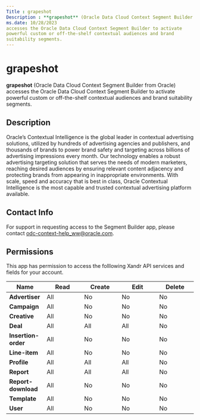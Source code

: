 ```yaml
---
Title : grapeshot
Description : **grapeshot** (Oracle Data Cloud Context Segment Builder from Oracle)
ms.date: 10/28/2023
accesses the Oracle Data Cloud Context Segment Builder to activate
powerful custom or off-the-shelf contextual audiences and brand
suitability segments.
---
```



# grapeshot



**grapeshot** (Oracle Data Cloud Context Segment Builder from Oracle)
accesses the Oracle Data Cloud Context Segment Builder to activate
powerful custom or off-the-shelf contextual audiences and brand
suitability segments.



## Description

Oracle’s Contextual Intelligence is the global leader in contextual
advertising solutions, utilized by hundreds of advertising agencies and
publishers, and thousands of brands to power brand safety and targeting
across billions of advertising impressions every month. Our technology
enables a robust advertising targeting solution that serves the needs of
modern marketers, reaching desired audiences by ensuring relevant
content adjacency and protecting brands from appearing in inappropriate
environments. With scale, speed and accuracy that is best in class,
Oracle Contextual Intelligence is the most capable and trusted
contextual advertising platform available.





## Contact Info

For support in requesting access to the Segment Builder app, please
contact odc-context-help_ww@oracle.com.





## Permissions

This app has permission to access the folllowing
Xandr API services and fields for your account.


<table id="AMP-001__table-c99aa9ea-4b63-463c-bb9f-3257905b03c4"
class="table frame-all">
<colgroup>
<col style="width: 20%" />
<col style="width: 20%" />
<col style="width: 20%" />
<col style="width: 20%" />
<col style="width: 20%" />
</colgroup>
<thead class="thead">
<tr class="header row">
<th id="AMP-001__table-c99aa9ea-4b63-463c-bb9f-3257905b03c4__entry__1"
class="entry align-center colsep-1 rowsep-1">Name</th>
<th id="AMP-001__table-c99aa9ea-4b63-463c-bb9f-3257905b03c4__entry__2"
class="entry align-center colsep-1 rowsep-1">Read</th>
<th id="AMP-001__table-c99aa9ea-4b63-463c-bb9f-3257905b03c4__entry__3"
class="entry align-center colsep-1 rowsep-1">Create</th>
<th id="AMP-001__table-c99aa9ea-4b63-463c-bb9f-3257905b03c4__entry__4"
class="entry align-center colsep-1 rowsep-1">Edit</th>
<th id="AMP-001__table-c99aa9ea-4b63-463c-bb9f-3257905b03c4__entry__5"
class="entry align-center colsep-1 rowsep-1">Delete</th>
</tr>
</thead>
<tbody class="tbody">
<tr class="odd row">
<td class="entry align-center colsep-1 rowsep-1"
headers="AMP-001__table-c99aa9ea-4b63-463c-bb9f-3257905b03c4__entry__1"><strong>Advertiser</strong></td>
<td class="entry align-center colsep-1 rowsep-1"
headers="AMP-001__table-c99aa9ea-4b63-463c-bb9f-3257905b03c4__entry__2">All</td>
<td class="entry align-center colsep-1 rowsep-1"
headers="AMP-001__table-c99aa9ea-4b63-463c-bb9f-3257905b03c4__entry__3">No</td>
<td class="entry align-center colsep-1 rowsep-1"
headers="AMP-001__table-c99aa9ea-4b63-463c-bb9f-3257905b03c4__entry__4">No</td>
<td class="entry align-center colsep-1 rowsep-1"
headers="AMP-001__table-c99aa9ea-4b63-463c-bb9f-3257905b03c4__entry__5">No</td>
</tr>
<tr class="even row">
<td class="entry align-center colsep-1 rowsep-1"
headers="AMP-001__table-c99aa9ea-4b63-463c-bb9f-3257905b03c4__entry__1"><strong>Campaign</strong></td>
<td class="entry align-center colsep-1 rowsep-1"
headers="AMP-001__table-c99aa9ea-4b63-463c-bb9f-3257905b03c4__entry__2">All</td>
<td class="entry align-center colsep-1 rowsep-1"
headers="AMP-001__table-c99aa9ea-4b63-463c-bb9f-3257905b03c4__entry__3">No</td>
<td class="entry align-center colsep-1 rowsep-1"
headers="AMP-001__table-c99aa9ea-4b63-463c-bb9f-3257905b03c4__entry__4">No</td>
<td class="entry align-center colsep-1 rowsep-1"
headers="AMP-001__table-c99aa9ea-4b63-463c-bb9f-3257905b03c4__entry__5">No</td>
</tr>
<tr class="odd row">
<td class="entry align-center colsep-1 rowsep-1"
headers="AMP-001__table-c99aa9ea-4b63-463c-bb9f-3257905b03c4__entry__1"><strong>Creative</strong></td>
<td class="entry align-center colsep-1 rowsep-1"
headers="AMP-001__table-c99aa9ea-4b63-463c-bb9f-3257905b03c4__entry__2">All</td>
<td class="entry align-center colsep-1 rowsep-1"
headers="AMP-001__table-c99aa9ea-4b63-463c-bb9f-3257905b03c4__entry__3">No</td>
<td class="entry align-center colsep-1 rowsep-1"
headers="AMP-001__table-c99aa9ea-4b63-463c-bb9f-3257905b03c4__entry__4">No</td>
<td class="entry align-center colsep-1 rowsep-1"
headers="AMP-001__table-c99aa9ea-4b63-463c-bb9f-3257905b03c4__entry__5">No</td>
</tr>
<tr class="even row">
<td class="entry align-center colsep-1 rowsep-1"
headers="AMP-001__table-c99aa9ea-4b63-463c-bb9f-3257905b03c4__entry__1"><strong>Deal</strong></td>
<td class="entry align-center colsep-1 rowsep-1"
headers="AMP-001__table-c99aa9ea-4b63-463c-bb9f-3257905b03c4__entry__2">All</td>
<td class="entry align-center colsep-1 rowsep-1"
headers="AMP-001__table-c99aa9ea-4b63-463c-bb9f-3257905b03c4__entry__3">All</td>
<td class="entry align-center colsep-1 rowsep-1"
headers="AMP-001__table-c99aa9ea-4b63-463c-bb9f-3257905b03c4__entry__4">All</td>
<td class="entry align-center colsep-1 rowsep-1"
headers="AMP-001__table-c99aa9ea-4b63-463c-bb9f-3257905b03c4__entry__5">No</td>
</tr>
<tr class="odd row">
<td class="entry align-center colsep-1 rowsep-1"
headers="AMP-001__table-c99aa9ea-4b63-463c-bb9f-3257905b03c4__entry__1"><strong>Insertion-order</strong></td>
<td class="entry align-center colsep-1 rowsep-1"
headers="AMP-001__table-c99aa9ea-4b63-463c-bb9f-3257905b03c4__entry__2">All</td>
<td class="entry align-center colsep-1 rowsep-1"
headers="AMP-001__table-c99aa9ea-4b63-463c-bb9f-3257905b03c4__entry__3">No</td>
<td class="entry align-center colsep-1 rowsep-1"
headers="AMP-001__table-c99aa9ea-4b63-463c-bb9f-3257905b03c4__entry__4">No</td>
<td class="entry align-center colsep-1 rowsep-1"
headers="AMP-001__table-c99aa9ea-4b63-463c-bb9f-3257905b03c4__entry__5">No</td>
</tr>
<tr class="even row">
<td class="entry align-center colsep-1 rowsep-1"
headers="AMP-001__table-c99aa9ea-4b63-463c-bb9f-3257905b03c4__entry__1"><strong>Line-item</strong></td>
<td class="entry align-center colsep-1 rowsep-1"
headers="AMP-001__table-c99aa9ea-4b63-463c-bb9f-3257905b03c4__entry__2">All</td>
<td class="entry align-center colsep-1 rowsep-1"
headers="AMP-001__table-c99aa9ea-4b63-463c-bb9f-3257905b03c4__entry__3">No</td>
<td class="entry align-center colsep-1 rowsep-1"
headers="AMP-001__table-c99aa9ea-4b63-463c-bb9f-3257905b03c4__entry__4">No</td>
<td class="entry align-center colsep-1 rowsep-1"
headers="AMP-001__table-c99aa9ea-4b63-463c-bb9f-3257905b03c4__entry__5">No</td>
</tr>
<tr class="odd row">
<td class="entry align-center colsep-1 rowsep-1"
headers="AMP-001__table-c99aa9ea-4b63-463c-bb9f-3257905b03c4__entry__1"><strong>Profile</strong></td>
<td class="entry align-center colsep-1 rowsep-1"
headers="AMP-001__table-c99aa9ea-4b63-463c-bb9f-3257905b03c4__entry__2">All</td>
<td class="entry align-center colsep-1 rowsep-1"
headers="AMP-001__table-c99aa9ea-4b63-463c-bb9f-3257905b03c4__entry__3">All</td>
<td class="entry align-center colsep-1 rowsep-1"
headers="AMP-001__table-c99aa9ea-4b63-463c-bb9f-3257905b03c4__entry__4">All</td>
<td class="entry align-center colsep-1 rowsep-1"
headers="AMP-001__table-c99aa9ea-4b63-463c-bb9f-3257905b03c4__entry__5">No</td>
</tr>
<tr class="even row">
<td class="entry align-center colsep-1 rowsep-1"
headers="AMP-001__table-c99aa9ea-4b63-463c-bb9f-3257905b03c4__entry__1"><strong>Report</strong></td>
<td class="entry align-center colsep-1 rowsep-1"
headers="AMP-001__table-c99aa9ea-4b63-463c-bb9f-3257905b03c4__entry__2">All</td>
<td class="entry align-center colsep-1 rowsep-1"
headers="AMP-001__table-c99aa9ea-4b63-463c-bb9f-3257905b03c4__entry__3">All</td>
<td class="entry align-center colsep-1 rowsep-1"
headers="AMP-001__table-c99aa9ea-4b63-463c-bb9f-3257905b03c4__entry__4">All</td>
<td class="entry align-center colsep-1 rowsep-1"
headers="AMP-001__table-c99aa9ea-4b63-463c-bb9f-3257905b03c4__entry__5">No</td>
</tr>
<tr class="odd row">
<td class="entry align-center colsep-1 rowsep-1"
headers="AMP-001__table-c99aa9ea-4b63-463c-bb9f-3257905b03c4__entry__1"><strong>Report-download</strong></td>
<td class="entry align-center colsep-1 rowsep-1"
headers="AMP-001__table-c99aa9ea-4b63-463c-bb9f-3257905b03c4__entry__2">All</td>
<td class="entry align-center colsep-1 rowsep-1"
headers="AMP-001__table-c99aa9ea-4b63-463c-bb9f-3257905b03c4__entry__3">No</td>
<td class="entry align-center colsep-1 rowsep-1"
headers="AMP-001__table-c99aa9ea-4b63-463c-bb9f-3257905b03c4__entry__4">No</td>
<td class="entry align-center colsep-1 rowsep-1"
headers="AMP-001__table-c99aa9ea-4b63-463c-bb9f-3257905b03c4__entry__5">No</td>
</tr>
<tr class="even row">
<td class="entry align-center colsep-1 rowsep-1"
headers="AMP-001__table-c99aa9ea-4b63-463c-bb9f-3257905b03c4__entry__1"><strong>Template</strong></td>
<td class="entry align-center colsep-1 rowsep-1"
headers="AMP-001__table-c99aa9ea-4b63-463c-bb9f-3257905b03c4__entry__2">All</td>
<td class="entry align-center colsep-1 rowsep-1"
headers="AMP-001__table-c99aa9ea-4b63-463c-bb9f-3257905b03c4__entry__3">No</td>
<td class="entry align-center colsep-1 rowsep-1"
headers="AMP-001__table-c99aa9ea-4b63-463c-bb9f-3257905b03c4__entry__4">No</td>
<td class="entry align-center colsep-1 rowsep-1"
headers="AMP-001__table-c99aa9ea-4b63-463c-bb9f-3257905b03c4__entry__5">No</td>
</tr>
<tr class="odd row">
<td class="entry align-center colsep-1 rowsep-1"
headers="AMP-001__table-c99aa9ea-4b63-463c-bb9f-3257905b03c4__entry__1"><strong>User</strong></td>
<td class="entry align-center colsep-1 rowsep-1"
headers="AMP-001__table-c99aa9ea-4b63-463c-bb9f-3257905b03c4__entry__2">All</td>
<td class="entry align-center colsep-1 rowsep-1"
headers="AMP-001__table-c99aa9ea-4b63-463c-bb9f-3257905b03c4__entry__3">No</td>
<td class="entry align-center colsep-1 rowsep-1"
headers="AMP-001__table-c99aa9ea-4b63-463c-bb9f-3257905b03c4__entry__4">No</td>
<td class="entry align-center colsep-1 rowsep-1"
headers="AMP-001__table-c99aa9ea-4b63-463c-bb9f-3257905b03c4__entry__5">No</td>
</tr>
</tbody>
</table>








